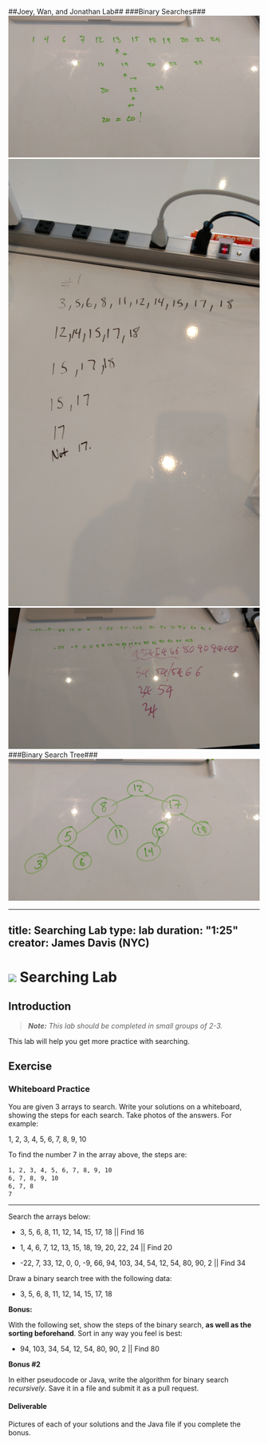 ##Joey, Wan, and Jonathan Lab##
###Binary Searches###
![](https://github.com/Freatnor/Binary-Search-Lab/blob/master/Photos/IMG_20160830_114128121.jpg)
![](https://github.com/Freatnor/Binary-Search-Lab/blob/master/Photos/IMG_20160830_114438813.jpg)
![](https://github.com/Freatnor/Binary-Search-Lab/blob/master/Photos/IMG_20160830_115320245.jpg)
###Binary Search Tree###
![](https://github.com/Freatnor/Binary-Search-Lab/blob/master/Photos/IMG_20160830_114339703.jpg)



---
title: Searching Lab
type: lab
duration: "1:25"
creator: James Davis (NYC)
---

# ![](https://ga-dash.s3.amazonaws.com/production/assets/logo-9f88ae6c9c3871690e33280fcf557f33.png) Searching Lab

## Introduction

> ***Note:*** _This lab should be completed in small groups of 2-3._

This lab will help you get more practice with searching.

## Exercise

### Whiteboard Practice

You are given 3 arrays to search. Write your solutions on a whiteboard, showing the steps for each search. Take photos of the answers. For example:

1, 2, 3, 4, 5, 6, 7, 8, 9, 10

To find the number 7 in the array above, the steps are:

```
1, 2, 3, 4, 5, 6, 7, 8, 9, 10
6, 7, 8, 9, 10
6, 7, 8
7
```

---

Search the arrays below:

- 3, 5, 6, 8, 11, 12, 14, 15, 17, 18 || Find 16

- 1, 4, 6, 7, 12, 13, 15, 18, 19, 20, 22, 24 || Find 20

- -22, 7, 33, 12, 0, 0, -9, 66, 94, 103, 34, 54, 12, 54, 80, 90, 2 || Find 34


Draw a binary search tree with the following data:

- 3, 5, 6, 8, 11, 12, 14, 15, 17, 18

**Bonus:**

With the following set, show the steps of the binary search, **as well as the sorting beforehand**. Sort in any way you feel is best:

- 94, 103, 34, 54, 12, 54, 80, 90, 2 || Find 80

**Bonus #2**

In either pseudocode or Java, write the algorithm for binary search *recursively*. Save it in a file and submit it as a pull request.

#### Deliverable

Pictures of each of your solutions and the Java file if you complete the bonus.
